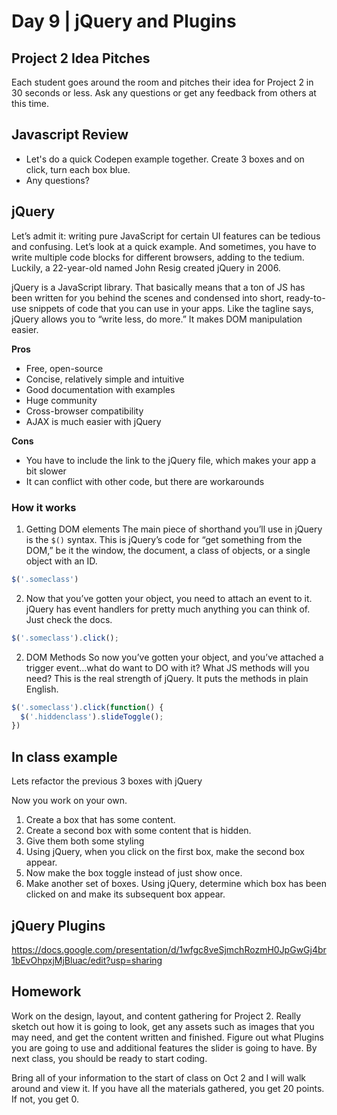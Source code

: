 # Day 9	 | jQuery and Plugins

## Project 2 Idea Pitches
Each student goes around the room and pitches their idea for Project 2 in 30 seconds or less. Ask any questions or get any feedback from others at this time.

## Javascript Review
- Let's do a quick Codepen example together. Create 3 boxes and on click, turn each box blue.
- Any questions?

## jQuery
Let’s admit it: writing pure JavaScript for certain UI features can be tedious and confusing. Let’s look at a quick example.  And sometimes, you have to write multiple code blocks for different browsers, adding to the tedium.
Luckily, a 22-year-old named John Resig created jQuery in 2006.

jQuery is a JavaScript library. That basically means that a ton of JS has been written for you behind the scenes and condensed into short, ready-to-use snippets of code that you can use in your apps. Like the tagline says, jQuery allows you to “write less, do more.” It makes DOM manipulation easier.

**Pros**
- Free, open-source
- Concise, relatively simple and intuitive
- Good documentation with examples
- Huge community
- Cross-browser compatibility
- AJAX is much easier with jQuery

**Cons**
- You have to include the link to the jQuery file, which makes your app a bit slower
- It can conflict with other code, but there are workarounds

### How it works
1. Getting DOM elements
The main piece of shorthand you’ll use in jQuery is the `$()` syntax. This is jQuery’s code for “get something from the DOM,” be it the window, the document, a class of objects, or a single object with an ID.

```js
$('.someclass')
```

2. Now that you’ve gotten your object, you need to attach an event to it.
jQuery has event handlers for pretty much anything you can think of. Just check the docs.

```js
$('.someclass').click();
```

2. DOM Methods
So now you’ve gotten your object, and you’ve attached a trigger event...what do want to DO with it? What JS methods will you need? This is the real strength of jQuery. It puts the methods in plain English.

```js
$('.someclass').click(function() {
  $('.hiddenclass').slideToggle();
})
```

## In class example
Lets refactor the previous 3 boxes with jQuery

Now you work on your own.
1. Create a box that has some content.
2. Create a second box with some content that is hidden.
3. Give them both some styling
4. Using jQuery, when you click on the first box, make the second box appear.
5. Now make the box toggle instead of just show once.
6. Make another set of boxes. Using jQuery, determine which box has been clicked on and make its subsequent box appear.  

## jQuery Plugins
https://docs.google.com/presentation/d/1wfgc8veSjmchRozmH0JpGwGj4br1bEvOhpxjMjBluac/edit?usp=sharing

## Homework
Work on the design, layout, and content gathering for Project 2. Really sketch out how it is going to look, get any assets such as images that you may need, and get the content written and finished. Figure out what Plugins you are going to use and additional features the slider is going to have. By next class, you should be ready to start coding.

Bring all of your information to the start of class on Oct 2 and I will walk around and view it. If you have all the materials gathered, you get 20 points. If not, you get 0.
